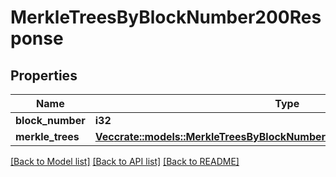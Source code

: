 # MerkleTreesByBlockNumber200Response

## Properties

Name | Type | Description | Notes
------------ | ------------- | ------------- | -------------
**block_number** | **i32** |  | 
**merkle_trees** | [**Vec<crate::models::MerkleTreesByBlockNumber200ResponseMerkleTreesInner>**](merkleTreesByBlockNumber_200_response_merkleTrees_inner.md) |  | 

[[Back to Model list]](../README.md#documentation-for-models) [[Back to API list]](../README.md#documentation-for-api-endpoints) [[Back to README]](../README.md)



